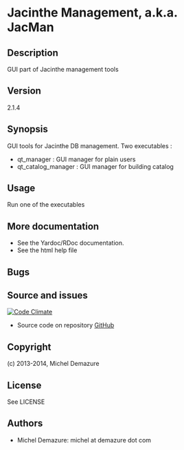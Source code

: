 # Jacinthe Management, a.k.a. JacMan

## Description
  GUI part of Jacinthe management tools

## Version
  2.1.4

## Synopsis
  GUI tools for Jacinthe DB management. Two executables :

  * qt_manager : GUI manager for plain users
  * qt_catalog_manager : GUI manager for building catalog

## Usage
  Run one of the executables

## More documentation
  * See the Yardoc/RDoc documentation.
  * See the html help file

## Bugs

## Source and issues
   [![Code Climate](https://codeclimate.com/github/badal/jacman-qt.png)](https://codeclimate.com/github/badal/jacman-qt)

   * Source code on repository [GitHub](https://github.com/badal/jacman-qt)

## Copyright
  (c) 2013-2014, Michel Demazure

## License
  See LICENSE

## Authors
* Michel Demazure: michel at demazure dot com

